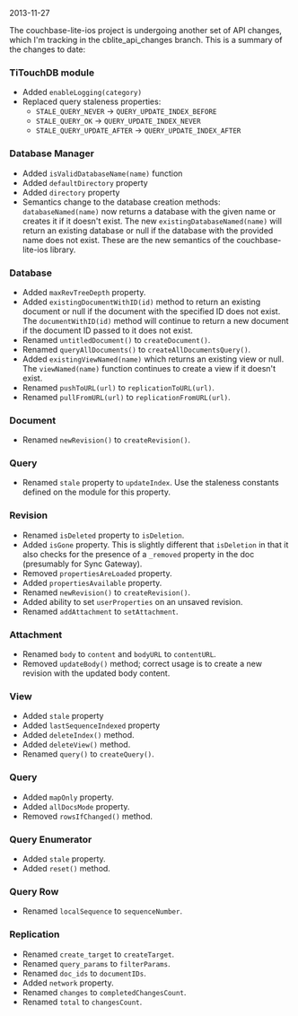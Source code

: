 2013-11-27

The couchbase-lite-ios project is undergoing another set of API changes, which
I'm tracking in the cblite\_api\_changes branch.  This is a summary of the changes
to date:

### TiTouchDB module

* Added `enableLogging(category)`
* Replaced query staleness properties:
    * `STALE_QUERY_NEVER` -> `QUERY_UPDATE_INDEX_BEFORE`
    * `STALE_QUERY_OK` -> `QUERY_UPDATE_INDEX_NEVER`
    * `STALE_QUERY_UPDATE_AFTER` -> `QUERY_UPDATE_INDEX_AFTER`

### Database Manager

* Added `isValidDatabaseName(name)` function
* Added `defaultDirectory` property
* Added `directory` property
* Semantics change to the database creation methods: `databaseNamed(name)`
  now returns a database with the given name or creates it if it doesn't
  exist.  The new `existingDatabaseNamed(name)` will return an existing
  database or null if the database with the provided name does not exist.
  These are the new semantics of the couchbase-lite-ios library.

### Database

* Added `maxRevTreeDepth` property.
* Added `existingDocumentWithID(id)` method to return an existing document or
  null if the document with the specified ID does not exist.  The `documentWithID(id)`
  method will continue to return a new document if the document ID passed to it
  does not exist.
* Renamed `untitledDocument()` to `createDocument()`.
* Renamed `queryAllDocuments()` to `createAllDocumentsQuery()`.
* Added `existingViewNamed(name)` which returns an existing view or null.  The
  `viewNamed(name)` function continues to create a view if it doesn't exist.
* Renamed `pushToURL(url)` to `replicationToURL(url)`. 
* Renamed `pullFromURL(url)` to `replicationFromURL(url)`. 

### Document

* Renamed `newRevision()` to `createRevision()`.

### Query

* Renamed `stale` property to `updateIndex`.  Use the staleness constants defined on
  the module for this property.

### Revision

* Renamed `isDeleted` property to `isDeletion`.
* Added `isGone` property.  This is slightly different that `isDeletion` in that it also
  checks for the presence of a `_removed` property in the doc (presumably for Sync Gateway).
* Removed `propertiesAreLoaded` property.
* Added `propertiesAvailable` property.
* Renamed `newRevision()` to `createRevision()`.
* Added ability to set `userProperties` on an unsaved revision.
* Renamed `addAttachment` to `setAttachment`.

### Attachment

* Renamed `body` to `content` and `bodyURL` to `contentURL`.
* Removed `updateBody()` method; correct usage is to create a new revision with the updated
  body content.

### View

* Added `stale` property
* Added `lastSequenceIndexed` property
* Added `deleteIndex()` method.
* Added `deleteView()` method.
* Renamed `query()` to `createQuery()`.

### Query

* Added `mapOnly` property.
* Added `allDocsMode` property.
* Removed `rowsIfChanged()` method.

### Query Enumerator

* Added `stale` property.
* Added `reset()` method.

### Query Row

* Renamed `localSequence` to `sequenceNumber`.

### Replication

* Renamed `create_target` to `createTarget`.
* Renamed `query_params` to `filterParams`.
* Renamed `doc_ids` to `documentIDs`.
* Added `network` property.
* Renamed `changes` to `completedChangesCount`.
* Renamed `total` to `changesCount`.
